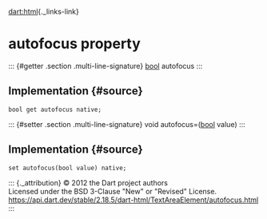 [dart:html](../../dart-html/dart-html-library){._links-link}

autofocus property
==================

::: {#getter .section .multi-line-signature}
[bool](../../dart-core/bool-class) autofocus
:::

Implementation {#source}
--------------

``` {.language-dart data-language="dart"}
bool get autofocus native;
```

::: {#setter .section .multi-line-signature}
void autofocus=([bool](../../dart-core/bool-class) value)
:::

Implementation {#source}
--------------

``` {.language-dart data-language="dart"}
set autofocus(bool value) native;
```

::: {._attribution}
© 2012 the Dart project authors\
Licensed under the BSD 3-Clause \"New\" or \"Revised\" License.\
<https://api.dart.dev/stable/2.18.5/dart-html/TextAreaElement/autofocus.html>
:::
